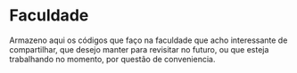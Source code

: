 # Faculdade
Armazeno aqui os códigos que faço na faculdade que acho interessante de compartilhar, que desejo manter para revisitar no futuro, ou que esteja trabalhando no momento, por questão de conveniencia.
